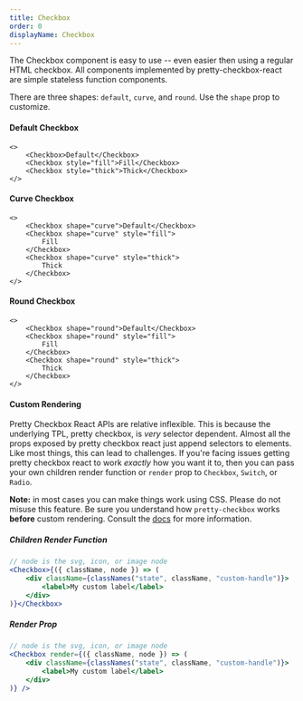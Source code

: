 ```yaml
---
title: Checkbox
order: 0
displayName: Checkbox
---
```


The Checkbox component is easy to use -- even easier then using a regular HTML checkbox. All components implemented by pretty-checkbox-react are simple stateless function components.

There are three shapes: `default`, `curve`, and `round`. Use the `shape` prop to customize.

#### Default Checkbox

```plain
<>
    <Checkbox>Default</Checkbox>
    <Checkbox style="fill">Fill</Checkbox>
    <Checkbox style="thick">Thick</Checkbox>
</>
```

#### Curve Checkbox

```plain
<>
    <Checkbox shape="curve">Default</Checkbox>
    <Checkbox shape="curve" style="fill">
        Fill
    </Checkbox>
    <Checkbox shape="curve" style="thick">
        Thick
    </Checkbox>
</>
```

#### Round Checkbox

```plain
<>
    <Checkbox shape="round">Default</Checkbox>
    <Checkbox shape="round" style="fill">
        Fill
    </Checkbox>
    <Checkbox shape="round" style="thick">
        Thick
    </Checkbox>
</>
```

#### Custom Rendering
Pretty Checkbox React APIs are relative inflexible. This is because the underlying TPL, pretty checkbox, is _very_ selector dependent. Almost all the props exposed by pretty checkbox react just append selectors to elements. Like most things, this can lead to challenges. If you're facing issues getting pretty checkbox react to work _exactly_ how you want it to, then you can pass your own children render function or `render` prop to `Checkbox`, `Switch`, or `Radio`.

**Note:** in most cases you can make things work using CSS. Please do not misuse this feature. Be sure you understand how `pretty-checkbox` works **before** custom rendering. Consult the [docs](https://lokesh-coder.github.io/pretty-checkbox/) for more information.

##### Children Render Function
```jsx
// node is the svg, icon, or image node
<Checkbox>{({ className, node }) => (
    <div className={classNames("state", className, "custom-handle")}>
        <label>My custom label</label>
    </div>
)}</Checkbox>
```

##### Render Prop
```jsx
// node is the svg, icon, or image node
<Checkbox render={({ className, node }) => (
    <div className={classNames("state", className, "custom-handle")}>
        <label>My custom label</label>
    </div>
)} />
```
